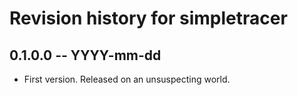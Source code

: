 # Revision history for simpletracer

## 0.1.0.0 -- YYYY-mm-dd

* First version. Released on an unsuspecting world.
